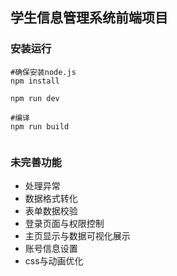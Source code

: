 ## 学生信息管理系统前端项目

### 安装运行


```shell
#确保安装node.js
npm install 

npm run dev

#编译
npm run build


```

### 未完善功能

- 处理异常
- 数据格式转化
- 表单数据校验
- 登录页面与权限控制
- 主页显示与数据可视化展示
- 账号信息设置
- css与动画优化
  
